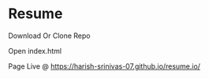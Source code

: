# Resume
Download Or Clone Repo

Open index.html

Page Live @ https://harish-srinivas-07.github.io/resume.io/
